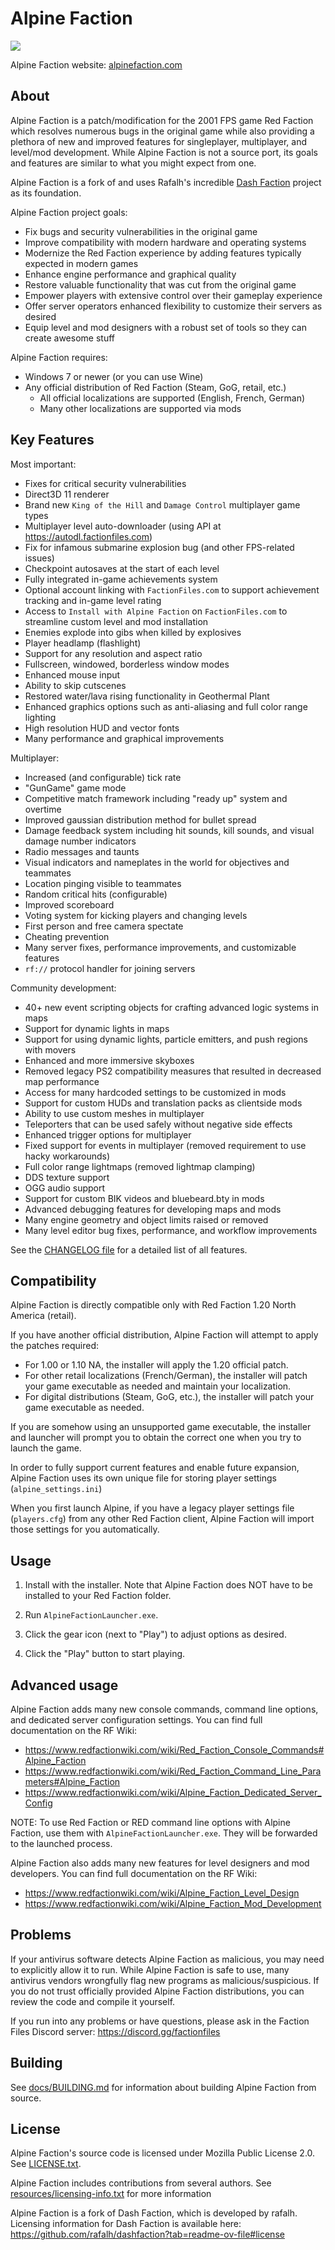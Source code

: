 Alpine Faction
============
<img src="https://raw.githubusercontent.com/GooberRF/alpinefaction/refs/heads/master/docs/alpinelogo1.png">

Alpine Faction website: <a href="https://alpinefaction.com">alpinefaction.com</a>

About
-----
Alpine Faction is a patch/modification for the 2001 FPS game Red Faction which resolves numerous bugs in the original game while also providing a plethora of new and improved features for singleplayer, multiplayer, and level/mod development. While Alpine Faction is not a source port, its goals and features are similar to what you might expect from one.

Alpine Faction is a fork of and uses Rafalh's incredible <a href="https://github.com/rafalh/dashfaction">Dash Faction</a> project as its foundation.

Alpine Faction project goals:
* Fix bugs and security vulnerabilities in the original game
* Improve compatibility with modern hardware and operating systems
* Modernize the Red Faction experience by adding features typically expected in modern games
* Enhance engine performance and graphical quality
* Restore valuable functionality that was cut from the original game
* Empower players with extensive control over their gameplay experience
* Offer server operators enhanced flexibility to customize their servers as desired
* Equip level and mod designers with a robust set of tools so they can create awesome stuff

Alpine Faction requires:
* Windows 7 or newer (or you can use Wine)
* Any official distribution of Red Faction (Steam, GoG, retail, etc.)
    * All official localizations are supported (English, French, German)
    * Many other localizations are supported via mods

Key Features
-----
Most important:
* Fixes for critical security vulnerabilities
* Direct3D 11 renderer
* Brand new `King of the Hill` and `Damage Control` multiplayer game types
* Multiplayer level auto-downloader (using API at https://autodl.factionfiles.com)
* Fix for infamous submarine explosion bug (and other FPS-related issues)
* Checkpoint autosaves at the start of each level
* Fully integrated in-game achievements system
* Optional account linking with `FactionFiles.com` to support achievement tracking and in-game level rating
* Access to `Install with Alpine Faction` on `FactionFiles.com` to streamline custom level and mod installation
* Enemies explode into gibs when killed by explosives
* Player headlamp (flashlight)
* Support for any resolution and aspect ratio
* Fullscreen, windowed, borderless window modes
* Enhanced mouse input
* Ability to skip cutscenes
* Restored water/lava rising functionality in Geothermal Plant
* Enhanced graphics options such as anti-aliasing and full color range lighting
* High resolution HUD and vector fonts
* Many performance and graphical improvements

Multiplayer:
* Increased (and configurable) tick rate
* "GunGame" game mode
* Competitive match framework including "ready up" system and overtime
* Improved gaussian distribution method for bullet spread
* Damage feedback system including hit sounds, kill sounds, and visual damage number indicators
* Radio messages and taunts
* Visual indicators and nameplates in the world for objectives and teammates
* Location pinging visible to teammates
* Random critical hits (configurable)
* Improved scoreboard
* Voting system for kicking players and changing levels
* First person and free camera spectate
* Cheating prevention
* Many server fixes, performance improvements, and customizable features
* `rf://` protocol handler for joining servers

Community development:
* 40+ new event scripting objects for crafting advanced logic systems in maps
* Support for dynamic lights in maps
* Support for using dynamic lights, particle emitters, and push regions with movers
* Enhanced and more immersive skyboxes
* Removed legacy PS2 compatibility measures that resulted in decreased map performance
* Access for many hardcoded settings to be customized in mods
* Support for custom HUDs and translation packs as clientside mods
* Ability to use custom meshes in multiplayer
* Teleporters that can be used safely without negative side effects
* Enhanced trigger options for multiplayer
* Fixed support for events in multiplayer (removed requirement to use hacky workarounds)
* Full color range lightmaps (removed lightmap clamping)
* DDS texture support
* OGG audio support
* Support for custom BIK videos and bluebeard.bty in mods
* Advanced debugging features for developing maps and mods
* Many engine geometry and object limits raised or removed
* Many level editor bug fixes, performance, and workflow improvements

See the [CHANGELOG file](docs/CHANGELOG.md) for a detailed list of all features.

Compatibility
-------------
Alpine Faction is directly compatible only with Red Faction 1.20 North America (retail).

If you have another official distribution, Alpine Faction will attempt to apply the patches required:
* For 1.00 or 1.10 NA, the installer will apply the 1.20 official patch.
* For other retail localizations (French/German), the installer will patch your game executable as needed and maintain your localization.
* For digital distributions (Steam, GoG, etc.), the installer will patch your game executable as needed.

If you are somehow using an unsupported game executable, the installer and launcher will prompt you to obtain the correct one when you try to launch the game.

In order to fully support current features and enable future expansion, Alpine Faction uses its own unique file for storing player settings (`alpine_settings.ini`)

When you first launch Alpine, if you have a legacy player settings file (`players.cfg`) from any other Red Faction client, Alpine Faction will import those settings for you automatically.

Usage
-----
1. Install with the installer. Note that Alpine Faction does NOT have to be installed to your Red Faction folder.

2. Run `AlpineFactionLauncher.exe`.

3. Click the gear icon (next to "Play") to adjust options as desired.

4. Click the "Play" button to start playing.

Advanced usage
--------------
Alpine Faction adds many new console commands, command line options, and dedicated server configuration settings. You can find full documentation on the RF Wiki:
* https://www.redfactionwiki.com/wiki/Red_Faction_Console_Commands#Alpine_Faction
* https://www.redfactionwiki.com/wiki/Red_Faction_Command_Line_Parameters#Alpine_Faction
* https://www.redfactionwiki.com/wiki/Alpine_Faction_Dedicated_Server_Config

NOTE: To use Red Faction or RED command line options with Alpine Faction, use them with `AlpineFactionLauncher.exe`. They will be forwarded to the launched process.

Alpine Faction also adds many new features for level designers and mod developers. You can find full documentation on the RF Wiki:
* https://www.redfactionwiki.com/wiki/Alpine_Faction_Level_Design
* https://www.redfactionwiki.com/wiki/Alpine_Faction_Mod_Development

Problems
--------
If your antivirus software detects Alpine Faction as malicious, you may need to explicitly allow it to run.
While Alpine Faction is safe to use, many antivirus vendors wrongfully flag new programs as malicious/suspicious.
If you do not trust officially provided Alpine Faction distributions, you can review the code and compile it yourself.

If you run into any problems or have questions, please ask in the Faction Files Discord server: https://discord.gg/factionfiles

Building
--------

See [docs/BUILDING.md](docs/BUILDING.md) for information about building Alpine Faction from source.

License
-------
Alpine Faction's source code is licensed under Mozilla Public License 2.0. See [LICENSE.txt](LICENSE.txt).

Alpine Faction includes contributions from several authors. See [resources/licensing-info.txt](resources/licensing-info.txt) for more information

Alpine Faction is a fork of Dash Faction, which is developed by rafalh. Licensing information for Dash Faction is available here:
https://github.com/rafalh/dashfaction?tab=readme-ov-file#license
